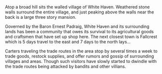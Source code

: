 Atop a broad hill sits the walled village of White Haven.  Weathered stone walls surround the entire village, and just peaking above the walls near the back is a large three story mansion.

Governed by the Baron Ernest Padraig, White Haven and its surrounding lands has been a community that owes its survival to its agricultural goods and craftsmen that have set up shop here.  The next closest town is Fallcrest which is 5 days travel to the east and 7 days to the north lays...

Carters traveling the trade routes in the area stop by several times a week to trade goods, restock supplies, and offer rumors and gossip of surrounding villages and areas. Though such visitors have slowly started to dwindle with the trade routes being attacked by bandits and other villians.

